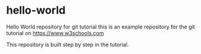 # hello-world
Hello World repository for git tutorial
this is an example repository for the git tutorial on https://www.w3schools.com

This repository is built step by step in the tutorial.
